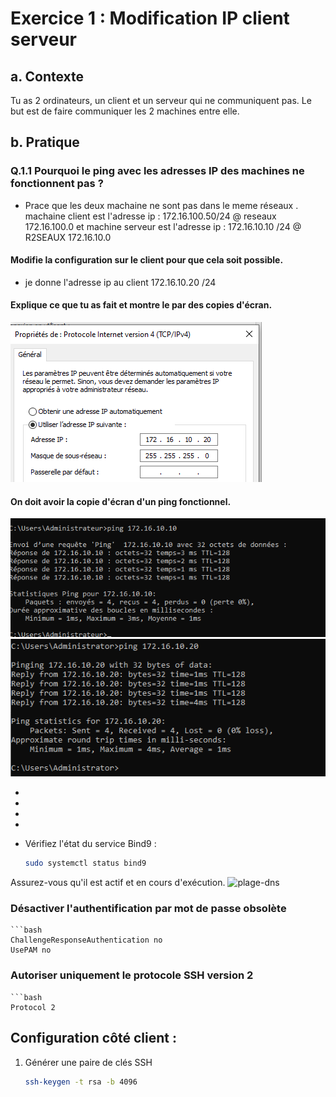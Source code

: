 # Exercice 1 : Modification IP client serveur 
## a. Contexte
Tu as 2 ordinateurs, un client et un serveur qui ne communiquent pas.
Le but est de faire communiquer les 2 machines entre elle.

## b. Pratique
### Q.1.1 Pourquoi le ping avec les adresses IP des machines ne fonctionnent pas ?
- Prace que les deux machaine ne sont pas dans le meme réseaux .
machaine client est l'adresse ip : 172.16.100.50/24  @ reseaux 172.16.100.0
et machine serveur est l'adresse ip : 172.16.10.10 /24 @ R2SEAUX 172.16.10.0

#### Modifie la configuration sur le client pour que cela soit possible.
- je donne l'adresse ip au client  172.16.10.20 /24 


#### Explique ce que tu as fait et montre le par des copies d'écran.
![adresse client](https://github.com/KAOUTARBAH/Checkpoint2/blob/main/images/@clt.png)

#### On doit avoir la copie d'écran d'un ping fonctionnel.
![ping serveur](https://github.com/KAOUTARBAH/Checkpoint2/blob/main/images/pingServer.png)
![ping client](https://github.com/KAOUTARBAH/Checkpoint2/blob/main/images/pingClient.png)

-
-
-
-



- Vérifiez l'état du service Bind9 :
  ```bash
  sudo systemctl status bind9

Assurez-vous qu'il est actif et en cours d'exécution.
![plage-dns](https://github.com/KAOUTARBAH/Checkpoint2/blob/main/images/test2.png)


### Désactiver l'authentification par mot de passe obsolète
	```bash
	ChallengeResponseAuthentication no
	UsePAM no

### Autoriser uniquement le protocole SSH version 2
	```bash
	Protocol 2


## Configuration côté client :

1. Générer une paire de clés SSH
	```bash
	ssh-keygen -t rsa -b 4096
